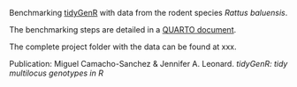 Benchmarking [tidyGenR](https://github.com/csmiguel/tidyGenR) with data from the rodent species _Rattus baluensis_. 

The benchmarking steps are detailed in a [QUARTO document](benchmarking.qmd).

The complete project folder with the data can be found at xxx.

Publication:
Miguel Camacho-Sanchez & Jennifer A. Leonard. _tidyGenR: tidy multilocus genotypes in R_

